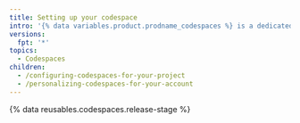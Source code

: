 ```yaml
---
title: Setting up your codespace
intro: '{% data variables.product.prodname_codespaces %} is a dedicated environment for you. You can configure your repositories with a dev container to shape their default {% data variables.product.prodname_codespaces %} environment, and personalize your development experience across all of your codespaces with dotfiles and Settings Sync.'
versions:
  fpt: '*'
topics:
  - Codespaces
children:
  - /configuring-codespaces-for-your-project
  - /personalizing-codespaces-for-your-account
---
```

{% data reusables.codespaces.release-stage %}
